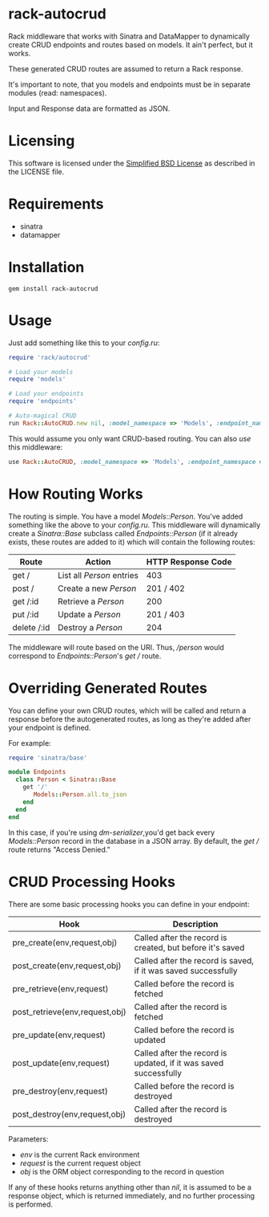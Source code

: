 rack-autocrud
=============

Rack middleware that works with Sinatra and DataMapper to dynamically
create CRUD endpoints and routes based on models. It ain't perfect, but
it works.

These generated CRUD routes are assumed to return a Rack response.

It's important to note, that you models and endpoints must be in separate
modules (read: namespaces).

Input and Response data are formatted as JSON.

Licensing
=========

This software is licensed under the [Simplified BSD License](http://en.wikipedia.org/wiki/BSD_licenses#2-clause_license_.28.22Simplified_BSD_License.22_or_.22FreeBSD_License.22.29) as described in the LICENSE file.

Requirements
============

* sinatra
* datamapper

Installation
============

    gem install rack-autocrud

Usage
=====

Just add something like this to your _config.ru_:

```ruby
require 'rack/autocrud'

# Load your models
require 'models'

# Load your endpoints
require 'endpoints'

# Auto-magical CRUD
run Rack::AutoCRUD.new nil, :model_namespace => 'Models', :endpoint_namespace => 'Endpoints'
```

This would assume you only want CRUD-based routing. You can also _use_ this middleware:

```ruby
use Rack::AutoCRUD, :model_namespace => 'Models', :endpoint_namespace => 'Endpoints'
```

How Routing Works
=================

The routing is simple. You have a model *Models::Person*. You've added something like the above to your
_config.ru_. This middleware will dynamically create a _Sinatra::Base_ subclass called *Endpoints::Person*
(if it already exists, these routes are added to it) which will contain the following routes:

| Route       |           Action               | HTTP Response Code |
| ----------- | -------------------------------| ------------------ |
| get /       | List all _Person_ entries      |      403           |
| post /      | Create a new _Person_          |      201 / 402     |
| get /:id    | Retrieve a _Person_            |      200           |
| put /:id    | Update a _Person_              |      201 / 403     |
| delete /:id | Destroy a _Person_             |      204           |

The middleware will route based on the URI. Thus, _/person_ would correspond to *Endpoints::Person*'s _get /_ route.

Overriding Generated Routes
===========================

You can define your own CRUD routes, which will be called and return a response
before the autogenerated routes, as long as they're added after your endpoint is defined.

For example:

```ruby
require 'sinatra/base'

module Endpoints
  class Person < Sinatra::Base
    get '/'
       Models::Person.all.to_json
    end
  end
end
```

In this case, if you're using _dm-serializer_,you'd get back every _Models::Person_ record in the database in
a JSON array. By default, the _get /_ route returns "Access Denied."

CRUD Processing Hooks
=====================

There are some basic processing hooks you can define in your endpoint:

|             Hook               |                        Description                               |
| ------------------------------ | ---------------------------------------------------------------- |
| pre_create(env,request,obj)    | Called after the record is created, but before it's saved        |
| post_create(env,request,obj)   | Called after the record is saved, if it was saved successfully   |
| pre_retrieve(env,request)      | Called before the record is fetched                              |
| post_retrieve(env,request,obj) | Called after the record is fetched                               |
| pre_update(env,request)        | Called before the record is updated                              |
| post_update(env,request)       | Called after the record is updated, if it was saved successfully |
| pre_destroy(env,request)       | Called before the record is destroyed                            |
| post_destroy(env,request,obj)  | Called after the record is destroyed                             |

Parameters:

* *env* is the current Rack environment
* *request* is the current request object
* *obj* is the ORM object corresponding to the record in question

If any of these hooks returns anything other than _nil_, it is assumed to be a response object, which
is returned immediately, and no further processing is performed.


